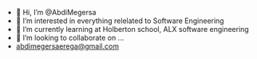 - 👋 Hi, I’m @AbdiMegersa
- 👀 I’m interested in everything relelated to Software Engineering
- 🌱 I’m currently learning at Holberton school, ALX software engineering
- 💞️ I’m looking to collaborate on ...
- abdimegersaerega@gmail.com

<!---
AbdiMegersa/AbdiMegersa is a ✨ special ✨ repository because its `README.md` (this file) appears on your GitHub profile.
You can click the Preview link to take a look at your changes.
--->

